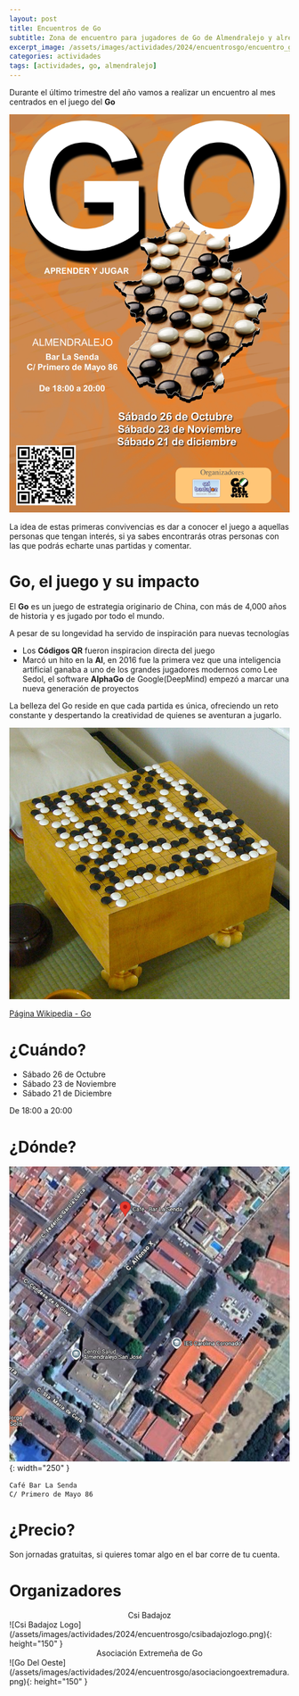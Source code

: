 ```yaml
---
layout: post
title: Encuentros de Go
subtitle: Zona de encuentro para jugadores de Go de Almendralejo y alrededores
excerpt_image: /assets/images/actividades/2024/encuentrosgo/encuentro_go_2024.jpg
categories: actividades
tags: [actividades, go, almendralejo]
---
```




Durante el último trimestre del año vamos a realizar un encuentro al mes centrados en el juego del **Go**

![Poster de Jornadas](/assets/images/actividades/2024/encuentrosgo/encuentro_go_2024.jpg)

La idea de estas primeras convivencias es dar a conocer el juego a aquellas personas que tengan interés, si ya sabes encontrarás otras personas con las que podrás echarte unas partidas y comentar.

# Go, el juego y su impacto

El **Go** es un juego de estrategia originario de China, con más de 4,000 años de historia y es jugado por todo el mundo.

A pesar de su longevidad ha servido de inspiración para nuevas tecnologías

- Los **Códigos QR** fueron inspiracion directa del juego
- Marcó un hito en la **AI**, en 2016 fue la primera vez que una inteligencia artificial ganaba a uno de los grandes jugadores modernos como Lee Sedol, el software **AlphaGo** de Google(DeepMind) empezó a marcar una nueva generación de proyectos

La belleza del Go reside en que cada partida es única, ofreciendo un reto constante y despertando la creatividad de quienes se aventuran a jugarlo.

![Goban](/assets/images/actividades/2024/encuentrosgo/go.board.jpeg)

[Página Wikipedia - Go]((https://es.wikipedia.org/wiki/Go))

# ¿Cuándo?

- Sábado 26 de Octubre
- Sábado 23 de Noviembre
- Sábado 21 de Diciembre

De 18:00 a 20:00

# ¿Dónde?

![La Senda](/assets/images/actividades/2024/encuentrosgo/go.lasenda.png){: width="250" }

    Café Bar La Senda
    C/ Primero de Mayo 86

# ¿Precio?

Son jornadas gratuitas, si quieres tomar algo en el bar corre de tu cuenta.

# Organizadores

<center>Csi Badajoz</center>
![Csi Badajoz Logo](/assets/images/actividades/2024/encuentrosgo/csibadajozlogo.png){: height="150" }

<center>Asociación Extremeña de Go</center>
![Go Del Oeste](/assets/images/actividades/2024/encuentrosgo/asociaciongoextremadura.png){: height="150" }






